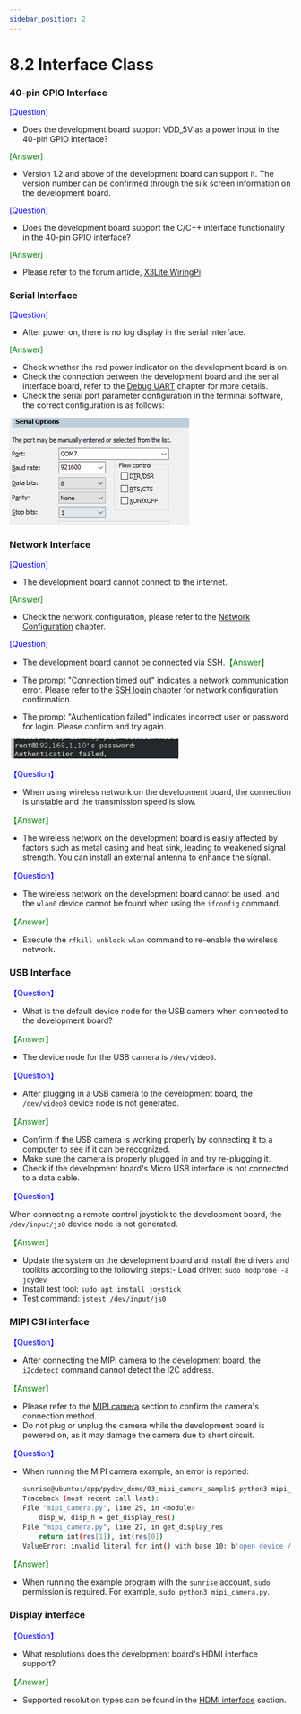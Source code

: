 ```yaml
---
sidebar_position: 2
---
```


# 8.2 Interface Class

### 40-pin GPIO Interface

<font color='Blue'>[Question]</font> 

- Does the development board support VDD_5V as a power input in the 40-pin GPIO interface?

<font color='Green'>[Answer]</font> 

- Version 1.2 and above of the development board can support it. The version number can be confirmed through the silk screen information on the development board.

<font color='Blue'>[Question]</font> 

- Does the development board support the C/C++ interface functionality in the 40-pin GPIO interface?

<font color='Green'>[Answer]</font>

- Please refer to the forum article, [X3Lite WiringPi](https://developer.d-robotics.cc/forumDetail/109609560406362634)

### Serial Interface

<font color='Blue'>[Question]</font> 

- After power on, there is no log display in the serial interface.

<font color='Green'>[Answer]</font> 

- Check whether the red power indicator on the development board is on.
- Check the connection between the development board and the serial interface board, refer to the [Debug UART](../01_Quick_start/remote_login.md) chapter for more details.
- Check the serial port parameter configuration in the terminal software, the correct configuration is as follows:  

![image-20221124200013163](../../../../../static/img/08_FAQ/image/interface/image-20221124200013163.png)

### Network Interface

<font color='Blue'>[Question]</font> 

- The development board cannot connect to the internet.

<font color='Green'>[Answer]</font> 

- Check the network configuration, please refer to the [Network Configuration](../02_System_configuration/01_network_blueteeth.md) chapter.

<font color='Blue'>[Question]</font> 

- The development board cannot be connected via SSH.<font color='Green'>【Answer】</font>

- The prompt "Connection timed out" indicates a network communication error. Please refer to the [SSH login](../01_Quick_start/remote_login.md) chapter for network configuration confirmation.
- The prompt "Authentication failed" indicates incorrect user or password for login. Please confirm and try again.

![image-20221124201544978](../../../../../static/img/08_FAQ/image/interface/image-20221124201544978.png)

<font color='Blue'>【Question】</font>

- When using wireless network on the development board, the connection is unstable and the transmission speed is slow.

<font color='Green'>【Answer】</font>

- The wireless network on the development board is easily affected by factors such as metal casing and heat sink, leading to weakened signal strength. You can install an external antenna to enhance the signal.

<font color='Blue'>【Question】</font>

- The wireless network on the development board cannot be used, and the `wlan0` device cannot be found when using the `ifconfig` command.

<font color='Green'>【Answer】</font>

- Execute the `rfkill unblock wlan` command to re-enable the wireless network.

### USB Interface

<font color='Blue'>【Question】</font>

- What is the default device node for the USB camera when connected to the development board?

<font color='Green'>【Answer】</font>

- The device node for the USB camera is `/dev/video8`.

<font color='Blue'>【Question】</font>

- After plugging in a USB camera to the development board, the `/dev/video8` device node is not generated.

<font color='Green'>【Answer】</font>

- Confirm if the USB camera is working properly by connecting it to a computer to see if it can be recognized.
- Make sure the camera is properly plugged in and try re-plugging it.
- Check if the development board's Micro USB interface is not connected to a data cable.

<font color='Blue'>【Question】</font>

When connecting a remote control joystick to the development board, the `/dev/input/js0` device node is not generated.

<font color='Green'>【Answer】</font>

- Update the system on the development board and install the drivers and toolkits according to the following steps:- Load driver: `sudo modprobe -a joydev`
- Install test tool: `sudo apt install joystick`
- Test command: `jstest /dev/input/js0`

### MIPI CSI interface

<font color='Blue'>【Question】</font>

- After connecting the MIPI camera to the development board, the `i2cdetect` command cannot detect the I2C address.

<font color='Green'>【Answer】</font>

- Please refer to the [MIPI camera](https://d-robotics.github.io/rdk_doc/en/hardware_introduction) section to confirm the camera's connection method.
- Do not plug or unplug the camera while the development board is powered on, as it may damage the camera due to short circuit.

<font color='Blue'>【Question】</font>

- When running the MIPI camera example, an error is reported:
    ```bash
    sunrise@ubuntu:/app/pydev_demo/03_mipi_camera_sample$ python3 mipi_camera.py
    Traceback (most recent call last):
    File "mipi_camera.py", line 29, in <module>
        disp_w, disp_h = get_display_res()
    File "mipi_camera.py", line 27, in get_display_res
        return int(res[1]), int(res[0])
    ValueError: invalid literal for int() with base 10: b'open device /dev/lt8618_ioctl failed\ndevice not open\n1080'
    ```

<font color='Green'>【Answer】</font>

- When running the example program with the `sunrise` account, `sudo` permission is required. For example, `sudo python3 mipi_camera.py`.

### Display interface

<font color='Blue'>【Question】</font>

- What resolutions does the development board's HDMI interface support?

<font color='Green'>【Answer】</font>

- Supported resolution types can be found in the [HDMI interface](https://d-robotics.github.io/rdk_doc/en/hardware_introduction) section.